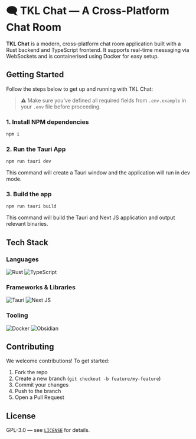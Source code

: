 # 🗨️ TKL Chat — A Cross-Platform Chat Room

**TKL Chat** is a modern, cross-platform chat room application built with a Rust backend and TypeScript frontend. It supports real-time messaging via WebSockets and is containerised using Docker for easy setup.

## Getting Started

Follow the steps below to get up and running with TKL Chat:

> ⚠️ Make sure you've defined all required fields from `.env.example` in your `.env` file before proceeding.

### 1. Install NPM dependencies

```bash
npm i
```

### 2. Run the Tauri App

```bash
npm run tauri dev
```

This command will create a Tauri window and the application will run in dev mode.

### 3. Build the app

```bash
npm run tauri build
```

This command will build the Tauri and Next JS application and output relevant binaries.

## Tech Stack

### Languages

![Rust](https://img.shields.io/badge/rust-%23000000.svg?style=for-the-badge&logo=rust&logoColor=white)
![TypeScript](https://img.shields.io/badge/typescript-%23007ACC.svg?style=for-the-badge&logo=typescript&logoColor=white)

### Frameworks & Libraries

![Tauri](https://img.shields.io/badge/tauri-%2324C8DB.svg?style=for-the-badge&logo=tauri&logoColor=%23FFFFFF)
![Next JS](https://img.shields.io/badge/Next-black?style=for-the-badge&logo=next.js&logoColor=white)

### Tooling

![Docker](https://img.shields.io/badge/docker-%230db7ed.svg?style=for-the-badge&logo=docker&logoColor=white)
![Obsidian](https://img.shields.io/badge/Obsidian-%23483699.svg?style=for-the-badge&logo=obsidian&logoColor=white)

## Contributing

We welcome contributions! To get started:

1. Fork the repo
2. Create a new branch (`git checkout -b feature/my-feature`)
3. Commit your changes
4. Push to the branch
5. Open a Pull Request

## License

GPL-3.0 — see [`LICENSE`](./LICENSE) for details.
